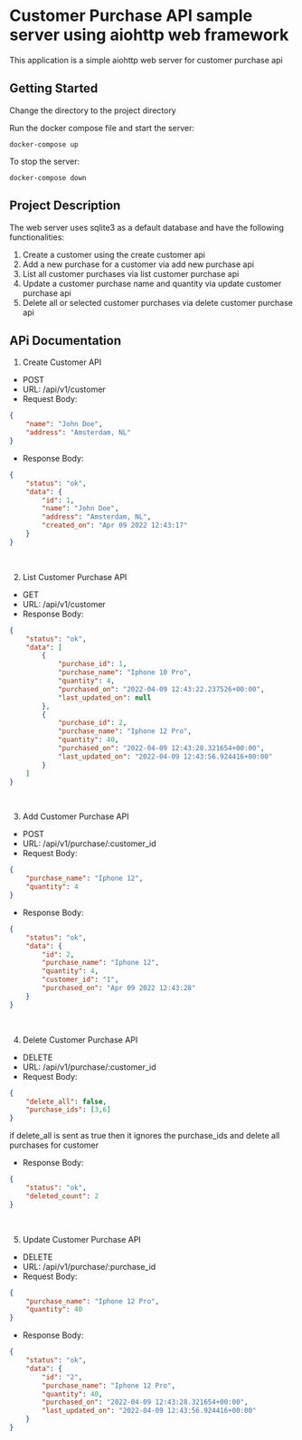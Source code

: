 Customer Purchase API sample server using aiohttp web framework
==============================

This application is a simple aiohttp web server for customer purchase api

Getting Started
------------
Change the directory to the project directory  

Run the docker compose file and start the server:

`docker-compose up`  

To stop the server:

`docker-compose down` 

Project Description
------------

The web server uses sqlite3 as a default database and have the following functionalities:
1) Create a customer using the create customer api
2) Add a new purchase for a customer via add new purchase api
3) List all customer purchases via list customer purchase api
4) Update a customer purchase name and quantity via update customer purchase api
5) Delete all or selected customer purchases via delete customer purchase api

APi Documentation
------------

1) Create Customer API
* POST
* URL: /api/v1/customer
* Request Body:
```json
{
    "name": "John Doe",
    "address": "Amsterdam, NL"
}
```
* Response Body:
```json
{
    "status": "ok",
    "data": {
        "id": 1,
        "name": "John Doe",
        "address": "Amsterdam, NL",
        "created_on": "Apr 09 2022 12:43:17"
    }
}
```
<br />

2) List Customer Purchase API
* GET
* URL: /api/v1/customer
* Response Body:
```json
{
    "status": "ok",
    "data": [
        {
            "purchase_id": 1,
            "purchase_name": "Iphone 10 Pro",
            "quantity": 4,
            "purchased_on": "2022-04-09 12:43:22.237526+00:00",
            "last_updated_on": null
        },
        {
            "purchase_id": 2,
            "purchase_name": "Iphone 12 Pro",
            "quantity": 40,
            "purchased_on": "2022-04-09 12:43:28.321654+00:00",
            "last_updated_on": "2022-04-09 12:43:56.924416+00:00"
        }
    ]
}
```
<br />

3) Add Customer Purchase API
* POST
* URL: /api/v1/purchase/:customer_id
* Request Body:
```json
{
    "purchase_name": "Iphone 12",
    "quantity": 4
}
```
* Response Body:
```json
{
    "status": "ok",
    "data": {
        "id": 2,
        "purchase_name": "Iphone 12",
        "quantity": 4,
        "customer_id": "1",
        "purchased_on": "Apr 09 2022 12:43:28"
    }
}
```
<br />

4) Delete Customer Purchase API
* DELETE
* URL: /api/v1/purchase/:customer_id
* Request Body:
```json
{
    "delete_all": false,
    "purchase_ids": [3,6]
}
```
if delete_all is sent as true then it ignores the purchase_ids and delete all purchases for customer
* Response Body:
```json
{
    "status": "ok",
    "deleted_count": 2
}
```
<br />

5) Update Customer Purchase API
* DELETE
* URL: /api/v1/purchase/:purchase_id
* Request Body:
```json
{
    "purchase_name": "Iphone 12 Pro",
    "quantity": 40
}
```
* Response Body:
```json
{
    "status": "ok",
    "data": {
        "id": "2",
        "purchase_name": "Iphone 12 Pro",
        "quantity": 40,
        "purchased_on": "2022-04-09 12:43:28.321654+00:00",
        "last_updated_on": "2022-04-09 12:43:56.924416+00:00"
    }
}
```



